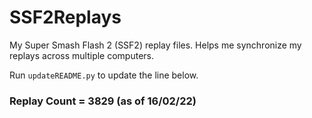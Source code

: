 # SSF2Replays
My Super Smash Flash 2 (SSF2) replay files.
Helps me synchronize my replays across multiple computers.

Run `updateREADME.py` to update the line below.

### Replay Count = 3829 (as of 16/02/22)
